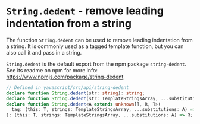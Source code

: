# `String.dedent` - remove leading indentation from a string

The function `String.dedent` can be used to remove leading indentation from a string. It is commonly used as a tagged template function, but you can also call it and pass in a string.

`String.dedent` is the default export from the npm package `string-dedent`. See its readme on npm for more info: https://www.npmjs.com/package/string-dedent

```ts
// Defined in yavascript/src/api/string-dedent
declare function String.dedent(str: string): string;
declare function String.dedent(str: TemplateStringsArray, ...substitutions: unknown[]): string;
declare function String.dedent<A extends unknown[], R, T>(
  tag: (this: T, strings: TemplateStringsArray, ...substitutions: A) => R
): (this: T, strings: TemplateStringsArray, ...substitutions: A) => R;
```
